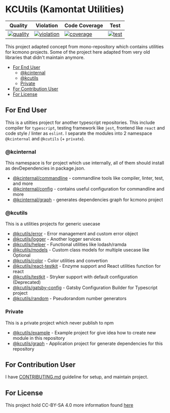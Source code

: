 # KCUtils (Kamontat Utilities)

| Quality                  | Violation                  | Code Coverage             | Test                |
| ------------------------ | -------------------------- | ------------------------- | ------------------- |
| [![quality][q_img]][sdb] | [![violation][sv_img]][sv] | [![coverage][sc_img]][sc] | [![test][t_img]][t] |

This project adapted concept from mono-repository which contains utilities for kcmono projects. Some of the project here adapted from very old libraries that didn't maintain anymore.

- [For End User](#for-end-user)
  - [@kcinternal](#kcinternal)
  - [@kcutils](#kcutils)
  - [Private](#private)
- [For Contribution User](#for-contribution-user)
- [For License](#for-license)

## For End User

This is a utilties project for another typescript repositories.
This include compiler for `typescript`, testing framework like `jest`,
frontend like `react` and code style / linter as `eslint`.
I separate the modules into 2 namespace `@kcinternal` and `@kcutils` (+ `private`).

### @kcinternal

This namespace is for project which use internally, all of them should install as devDependencies in package.json.

- [@kcinternal/commandline][kcinternal_cli_gh] - commandline tools like compiler, linter, test, and more
- [@kcinternal/config][kcinternal_config_gh]   - contains useful configuration for commandline and more
- [@kcinternal/graph][kcinternal_graph_gh]     - generates dependencies graph for kcmono project

### @kcutils

This is a utilities projects for generic usecase

- [@kcutils/error][kcutils_err_gh]                - Error management and custom error object
- [@kcutils/logger][kcutils_log_gh]               - Another logger services
- [@kcutils/helper][kcutils_helper_gh]            - Functional utilities like lodash/ramda
- [@kcutils/models][kcutils_models_gh]            - Custom class models for multiple usecase like Optional
- [@kcutils/color][kcutils_color_gh]              - Color utilities and convertion
- [@kcutils/react-testkit][kcutils_react_test_gh] - Enzyme support and React utilities function for react
- [@kcutils/testkit][kcutils_test_gh]             - Stryker support with default configuration (Deprecated)
- [@kcutils/gatsby-config][kcutils_gsb_conf_gh]   - Gatsby Configuration Builder for Typescript project
- [@kcutils/random][kcutils_random_gh]            - Pseudorandom number generators

### Private

This is a private project which never publish to npm

- [@kcutils/example][kcutils_eg_gh]           - Example project for give idea how to create new module in this repository
- [@kcutils/graph][kcutils_graph_gh]           - Application project for generate dependencies for this repository

## For Contribution User

I have [CONTRIBUTING.md](./CONTRIBUTING.md) guideline for setup, and maintain project.

## For License

This project hold CC-BY-SA 4.0 more information found [here](./LICENSE)

<!-- BANNER SECTION -->

[q_img]: https://img.shields.io/sonar/quality_gate/kamontat_kcutils?server=https%3A%2F%2Fsonarcloud.io&style=flat-square
[sv_img]: https://img.shields.io/sonar/violations/kamontat_kcutils?format=long&server=https%3A%2F%2Fsonarcloud.io&style=flat-square
[sc_img]: https://img.shields.io/sonar/coverage/kamontat_kcutils?server=https%3A%2F%2Fsonarcloud.io&style=flat-square
[t_img]: https://img.shields.io/circleci/build/github/kamontat/kcutils?style=flat-square

[sdb]: https://sonarcloud.io/dashboard?id=kamontat_kcutils
[sv]: https://sonarcloud.io/project/issues?id=kamontat_kcutils&resolved=false&types=VULNERABILITY
[sc]: https://sonarcloud.io/component_measures?id=kamontat_kcutils&metric=coverage&view=list
[t]: https://app.circleci.com/pipelines/github/kamontat/kcutils

<!-- GITHUB SECTION -->

[kcinternal_cli_gh]: ./internals/commandline
[kcinternal_config_gh]: ./internals/config
[kcinternal_graph_gh]: ./internals/graph

[kcutils_eg_gh]: ./packages/_example
[kcutils_graph_gh]: ./packages/_graph
[kcutils_err_gh]: ./packages/error
[kcutils_log_gh]: ./packages/logger
[kcutils_helper_gh]: ./packages/helper
[kcutils_models_gh]: ./packages/models
[kcutils_color_gh]: ./packages/color
[kcutils_react_test_gh]: ./packages/react-testkit
[kcutils_test_gh]: ./packages/testkit
[kcutils_gsb_conf_gh]: ./packages/gatsby-config
[kcutils_random_gh]: ./packages/random
